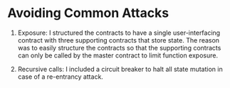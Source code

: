 Avoiding Common Attacks
=======================

1. Exposure: I structured the contracts to have a single user-interfacing contract with three supporting contracts that store state. The reason was to easily structure the contracts so that the supporting contracts can only be called by the master contract to limit function exposure.

2. Recursive calls: I included a circuit breaker to halt all state mutation in case of a re-entrancy attack.